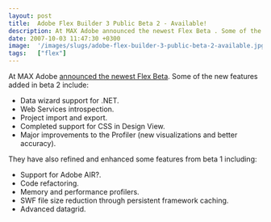```yaml
---
layout: post
title:  Adobe Flex Builder 3 Public Beta 2 - Available!
description: At MAX Adobe announced the newest Flex Beta . Some of the new features added in beta 2 include- * Data wizard support for .NET. * Web Services introspection. * Project import and export. * Completed support for CSS in Design View. * Major improvements to the Profiler (new visualizations and better accuracy). They have also refined and enhanced some features from beta 1 including- *   Support for Adobe AIR?. * Code  refactoring. *   Memory and performance profilers. * SWF  file size reduction th
date: 2007-10-03 11:47:30 +0300
image:  '/images/slugs/adobe-flex-builder-3-public-beta-2-available.jpg'
tags:   ["flex"]
---
```

<p>At MAX Adobe <a href="http://labs.adobe.com/technologies/flex/flexbuilder3/" target="_blank">announced the newest Flex Beta</a>. Some of the new features added in beta 2 include:</p>
<ul>
 <li>Data wizard support for .NET.</li>
 <li>Web Services introspection.</li>
 <li>Project import and export.</li>
 <li>Completed support for CSS in Design View.</li>
 <li>Major improvements to the Profiler (new visualizations and better accuracy).</li>
</ul>
They have also refined and enhanced some features from beta 1 including:
<ul>
 <li>Support for Adobe AIR?.</li>
 <li>Code refactoring.</li>
 <li>Memory and performance profilers.</li>
 <li>SWF file size reduction through persistent framework caching.</li>
 <li>Advanced datagrid.</li>
</ul>
